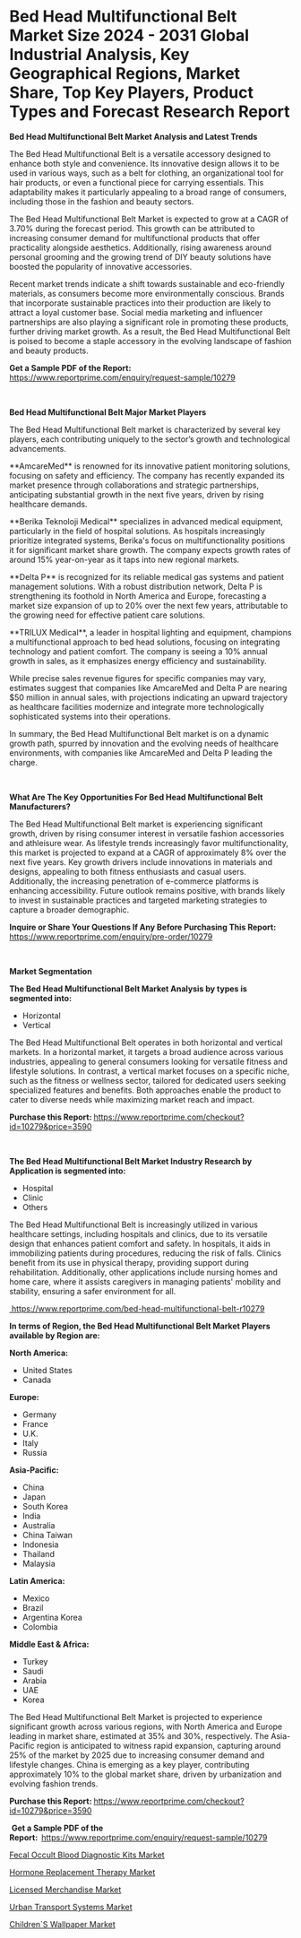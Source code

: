 <p><h1>Bed Head Multifunctional Belt Market Size 2024 - 2031 Global Industrial Analysis, Key Geographical Regions, Market Share, Top Key Players, Product Types and Forecast Research Report</h1></p><p><strong>Bed Head Multifunctional Belt Market Analysis and Latest Trends</strong></p>
<p><p>The Bed Head Multifunctional Belt is a versatile accessory designed to enhance both style and convenience. Its innovative design allows it to be used in various ways, such as a belt for clothing, an organizational tool for hair products, or even a functional piece for carrying essentials. This adaptability makes it particularly appealing to a broad range of consumers, including those in the fashion and beauty sectors.</p><p>The Bed Head Multifunctional Belt Market is expected to grow at a CAGR of 3.70% during the forecast period. This growth can be attributed to increasing consumer demand for multifunctional products that offer practicality alongside aesthetics. Additionally, rising awareness around personal grooming and the growing trend of DIY beauty solutions have boosted the popularity of innovative accessories.</p><p>Recent market trends indicate a shift towards sustainable and eco-friendly materials, as consumers become more environmentally conscious. Brands that incorporate sustainable practices into their production are likely to attract a loyal customer base. Social media marketing and influencer partnerships are also playing a significant role in promoting these products, further driving market growth. As a result, the Bed Head Multifunctional Belt is poised to become a staple accessory in the evolving landscape of fashion and beauty products.</p></p>
<p><strong>Get a Sample PDF of the Report:&nbsp;</strong> <a href="https://www.reportprime.com/enquiry/request-sample/10279">https://www.reportprime.com/enquiry/request-sample/10279</a></p>
<p>&nbsp;</p>
<p><strong>Bed Head Multifunctional Belt Major Market Players</strong></p>
<p><p>The Bed Head Multifunctional Belt market is characterized by several key players, each contributing uniquely to the sector’s growth and technological advancements. </p><p>**AmcareMed** is renowned for its innovative patient monitoring solutions, focusing on safety and efficiency. The company has recently expanded its market presence through collaborations and strategic partnerships, anticipating substantial growth in the next five years, driven by rising healthcare demands.</p><p>**Berika Teknoloji Medical** specializes in advanced medical equipment, particularly in the field of hospital solutions. As hospitals increasingly prioritize integrated systems, Berika's focus on multifunctionality positions it for significant market share growth. The company expects growth rates of around 15% year-on-year as it taps into new regional markets.</p><p>**Delta P** is recognized for its reliable medical gas systems and patient management solutions. With a robust distribution network, Delta P is strengthening its foothold in North America and Europe, forecasting a market size expansion of up to 20% over the next few years, attributable to the growing need for effective patient care solutions.</p><p>**TRILUX Medical**, a leader in hospital lighting and equipment, champions a multifunctional approach to bed head solutions, focusing on integrating technology and patient comfort. The company is seeing a 10% annual growth in sales, as it emphasizes energy efficiency and sustainability.</p><p>While precise sales revenue figures for specific companies may vary, estimates suggest that companies like AmcareMed and Delta P are nearing $50 million in annual sales, with projections indicating an upward trajectory as healthcare facilities modernize and integrate more technologically sophisticated systems into their operations.</p><p>In summary, the Bed Head Multifunctional Belt market is on a dynamic growth path, spurred by innovation and the evolving needs of healthcare environments, with companies like AmcareMed and Delta P leading the charge.</p></p>
<p>&nbsp;</p>
<p><strong>What Are The Key Opportunities For Bed Head Multifunctional Belt Manufacturers?</strong></p>
<p><p>The Bed Head Multifunctional Belt market is experiencing significant growth, driven by rising consumer interest in versatile fashion accessories and athleisure wear. As lifestyle trends increasingly favor multifunctionality, this market is projected to expand at a CAGR of approximately 8% over the next five years. Key growth drivers include innovations in materials and designs, appealing to both fitness enthusiasts and casual users. Additionally, the increasing penetration of e-commerce platforms is enhancing accessibility. Future outlook remains positive, with brands likely to invest in sustainable practices and targeted marketing strategies to capture a broader demographic.</p></p>
<p><strong>Inquire or Share Your Questions If Any Before Purchasing This Report:</strong> <a href="https://www.reportprime.com/enquiry/pre-order/10279">https://www.reportprime.com/enquiry/pre-order/10279</a></p>
<p>&nbsp;</p>
<p><strong>Market Segmentation</strong></p>
<p><strong>The Bed Head Multifunctional Belt Market Analysis by types is segmented into:</strong></p>
<p><ul><li>Horizontal</li><li>Vertical</li></ul></p>
<p><p>The Bed Head Multifunctional Belt operates in both horizontal and vertical markets. In a horizontal market, it targets a broad audience across various industries, appealing to general consumers looking for versatile fitness and lifestyle solutions. In contrast, a vertical market focuses on a specific niche, such as the fitness or wellness sector, tailored for dedicated users seeking specialized features and benefits. Both approaches enable the product to cater to diverse needs while maximizing market reach and impact.</p></p>
<p><strong>Purchase this Report:&nbsp;</strong><a href="https://www.reportprime.com/checkout?id=10279&price=3590">https://www.reportprime.com/checkout?id=10279&price=3590</a></p>
<p>&nbsp;</p>
<p><strong>The Bed Head Multifunctional Belt Market Industry Research by Application is segmented into:</strong></p>
<p><ul><li>Hospital</li><li>Clinic</li><li>Others</li></ul></p>
<p><p>The Bed Head Multifunctional Belt is increasingly utilized in various healthcare settings, including hospitals and clinics, due to its versatile design that enhances patient comfort and safety. In hospitals, it aids in immobilizing patients during procedures, reducing the risk of falls. Clinics benefit from its use in physical therapy, providing support during rehabilitation. Additionally, other applications include nursing homes and home care, where it assists caregivers in managing patients' mobility and stability, ensuring a safer environment for all.</p></p>
<p><a href="https://www.reportprime.com/bed-head-multifunctional-belt-r10279">&nbsp;https://www.reportprime.com/bed-head-multifunctional-belt-r10279</a></p>
<p><strong>In terms of Region, the Bed Head Multifunctional Belt Market Players available by Region are:</strong></p>
<p>
    <p> <strong> North America: </strong>
        <ul>
            <li>United States</li>
            <li>Canada</li>
        </ul>
        </p> 
    <p> <strong> Europe: </strong>
        <ul>
            <li>Germany</li>
            <li>France</li>
            <li>U.K.</li>
            <li>Italy</li>
            <li>Russia</li>
        </ul>
        </p> 
    <p> <strong> Asia-Pacific: </strong>
        <ul>
            <li>China</li>
            <li>Japan</li>
            <li>South Korea</li>
            <li>India</li>
            <li>Australia</li>
            <li>China Taiwan</li>
            <li>Indonesia</li>
            <li>Thailand</li>
            <li>Malaysia</li>
        </ul>
        </p> 
    <p> <strong> Latin America: </strong>
        <ul>
            <li>Mexico</li>
            <li>Brazil</li>
            <li>Argentina Korea</li>
            <li>Colombia</li>
        </ul>
        </p> 
    <p> <strong> Middle East & Africa: </strong>
        <ul>
            <li>Turkey</li>
            <li>Saudi</li>
            <li>Arabia</li>
            <li>UAE</li>
            <li>Korea</li>
        </ul>
    </p>
    </p>
<p><p>The Bed Head Multifunctional Belt Market is projected to experience significant growth across various regions, with North America and Europe leading in market share, estimated at 35% and 30%, respectively. The Asia-Pacific region is anticipated to witness rapid expansion, capturing around 25% of the market by 2025 due to increasing consumer demand and lifestyle changes. China is emerging as a key player, contributing approximately 10% to the global market share, driven by urbanization and evolving fashion trends.</p></p>
<p><strong>Purchase this Report: </strong><a href="https://www.reportprime.com/checkout?id=10279&price=3590">https://www.reportprime.com/checkout?id=10279&price=3590</a></p>
<p>&nbsp;<strong>Get a Sample PDF of the Report:&nbsp;&nbsp;</strong><a href="https://www.reportprime.com/enquiry/request-sample/10279">https://www.reportprime.com/enquiry/request-sample/10279</a></p>
<p><strong></strong></p>
<p><p><a href="https://github.com/prosalinda88/Market-Research-Report-List-6/blob/main/fecal-occult-blood-diagnostic-kits-market.md">Fecal Occult Blood Diagnostic Kits Market</a></p><p><a href="https://www.linkedin.com/pulse/hormone-replacement-therapy-market-size-growth-trends-statistics-cmwxe?trackingId=KCWMoyOPQJyQV%2Fb%2FtO7yHA%3D%3D">Hormone Replacement Therapy Market</a></p><p><a href="https://www.linkedin.com/pulse/licensed-merchandise-market-trends-detailed-study-its-segmentation-w02if?trackingId=r419xfa8QrGiLV1f5BNyZw%3D%3D">Licensed Merchandise Market</a></p><p><a href="https://issuu.com/reportprime-2/docs/urban-transport-systems-market-size_e8d3cb2ff7bb77">Urban Transport Systems Market</a></p><p><a href="https://issuu.com/reportprime-2/docs/childrens-wallpaper-market-size-203_c4c4313e1a5319">Children`S Wallpaper Market</a></p></p>
